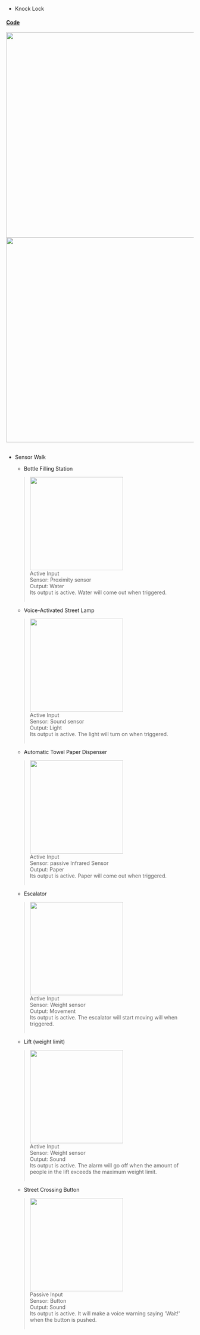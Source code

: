 * Knock Lock
#### [Code](./codes/Knock-lock.ino)
<img src="./pics/hw5-1.jpg" width="550px"/><br/>
<img src="./pics/hw5-1.gif" width="550px"/><br/><br/>
* Sensor Walk
  * Bottle Filling Station <br/>
   > <img src="./pics/sensor-water.jpg" width="250px"/>
   > <div width = "200">
   > Active Input <br/>
  > Sensor: Proximity sensor <br/>
  > Output: Water <br/>
  > Its output is active. Water will come out when triggered. <br/> <br/>
  </div>


  * Voice-Activated Street Lamp<br/>
  > <img src="./pics/sensor-light.jpg" width="250px"/>
  > <div width = "200">
  > Active Input <br/>
  > Sensor: Sound sensor <br/>
  > Output: Light <br/>
  > Its output is active. The light will turn on when triggered. <br/> <br/>
  </div>

  * Automatic Towel Paper Dispenser<br/>
  > <img src="./pics/sensor-paper.jpg" width="250px"/>
  > <div width = "200">
  > Active Input <br/>
  > Sensor: passive Infrared Sensor <br/>
  > Output: Paper <br/>
  > Its output is active. Paper will come out when triggered. <br/> <br/>
  </div>

  * Escalator<br/>
  > <img src="./pics/sensor-esca.jpg" width="250px"/>
  > <div width = "200">
  > Active Input <br/>
  > Sensor: Weight sensor <br/>
  > Output: Movement <br/>
  > Its output is active. The escalator will start moving will when triggered. <br/> <br/>
  </div>

  * Lift (weight limit)<br/>
  > <img src="./pics/sensor-lift.jpg" width="250px"/>
  > <div width = "200">
  > Active Input <br/>
  > Sensor: Weight sensor <br/>
  > Output: Sound <br/>
  > Its output is active. The alarm will go off when the amount of people in the lift exceeds the maximum weight limit. <br/> <br/>
  </div>

  * Street Crossing Button<br/>
  > <img src="./pics/sensor-btn.jpg" width="250px"/>
  > <div width = "200">
  > Passive Input <br/>
  > Sensor: Button <br/>
  > Output: Sound <br/>
  > Its output is active. It will make a voice warning saying 'Wait!' when the button is pushed. <br/> <br/>
  </div>
